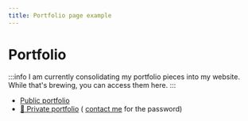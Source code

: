 ```yaml
---
title: Portfolio page example
---
```


# Portfolio

:::info
I am currently consolidating my portfolio pieces into my website. While that's brewing, you can access them here.
:::

* [Public portfolio](https://ridzwanharon.wordpress.com)
* <a href="https://elegant-dasik-55c6c4.netlify.app/private-portfolio/" target="_blank">🔐 Private portfolio</a> ( <a href="mailto:rdzwn.hrn@gmail.com">contact me</a> for the password)